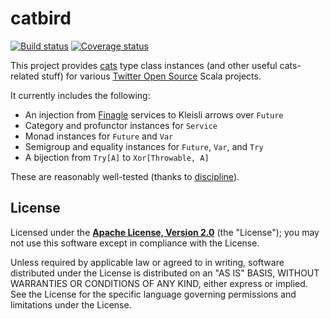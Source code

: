 # catbird

[![Build status](https://img.shields.io/travis/travisbrown/catbird/master.svg)](http://travis-ci.org/travisbrown/catbird) [![Coverage status](https://img.shields.io/coveralls/travisbrown/catbird/master.svg)](https://coveralls.io/r/travisbrown/catbird?branch=master)

This project provides [cats](https://github.com/non/cats) type class instances (and other useful
cats-related stuff) for various [Twitter Open Source](https://twitter.com/twitteross) Scala
projects.

It currently includes the following:

* An injection from [Finagle](https://github.com/twitter/finagle) services to Kleisli arrows over
  `Future`
* Category and profunctor instances for `Service`
* Monad instances for `Future` and `Var`
* Semigroup and equality instances for `Future`, `Var`, and `Try`
* A bijection from `Try[A]` to `Xor[Throwable, A]`

These are reasonably well-tested (thanks to [discipline](https://github.com/typelevel/discipline)).

## License

Licensed under the **[Apache License, Version 2.0](http://www.apache.org/licenses/LICENSE-2.0)** (the "License");
you may not use this software except in compliance with the License.

Unless required by applicable law or agreed to in writing, software
distributed under the License is distributed on an "AS IS" BASIS,
WITHOUT WARRANTIES OR CONDITIONS OF ANY KIND, either express or implied.
See the License for the specific language governing permissions and
limitations under the License.
